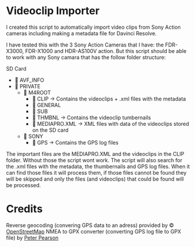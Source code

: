 # Videoclip Importer

I created this script to automatically import video clips from Sony Action cameras including making a metadata file for Davinci Resolve.

I have tested this with the 3 Sony Action Cameras that I have: the FDR-X3000, FDR-X1000 and HDR-AS100V action. But this script should be able to work with any Sony camara that has the follow folder structure:


SD Card
- 📁 AVF_INFO
- 📁 PRIVATE
    - 📁 M4ROOT
        - 📁 CLIP -> Contains the videoclips + .xml files with the metadata
        - 📁 GENERAL
        - 📁 SUB
        - 📁 THMBNL -> Contains the videoclip tumbernails
        - 📄 MEDIAPRO.XML -> XML files with data of the videoclips stored on the SD card
    - 📁 SONY
        - 📁 GPS -> Contains the GPS log files

The important files are the MEDIAPRO.XML and the videoclips in the CLIP folder. Without those the script wont work. The script will also search for the .xml files with the metadata, the thumbernails and GPS log files. When it can find those files it will process them, if those files cannot be found they will be skipped and only the files (and videoclips) that could be found will be processed.


# Credits
Reverse geocoding (convering GPS data to an adress) provided by © [OpenStreetMap](https://www.openstreetmap.org/)
NMEA to GPX converter (converting GPS log file to GPX file) by [Peter Pearson](https://gist.github.com/ppearson/52774#file-gistfile1-py) 